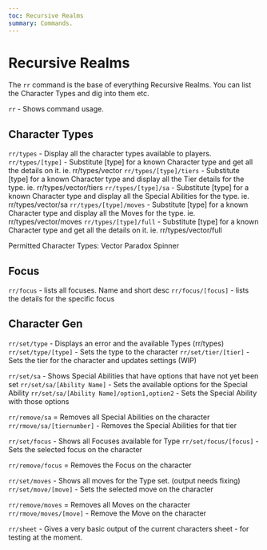 ```yaml
---
toc: Recursive Realms
summary: Commands.
---
```

# Recursive Realms
The `rr` command is the base of everything Recursive Realms.  You can list the Character Types and dig into them etc. 


`rr` - Shows command usage.

## Character Types
`rr/types` - Display all the character types available to players.
`rr/types/[type]` - Substitute [type] for a known Character type and get all the details on it.  ie. rr/types/vector
`rr/types/[type]/tiers` - Substitute [type] for a known Character type and display all the Tier details for the type.  ie. rr/types/vector/tiers
`rr/types/[type]/sa` - Substitute [type] for a known Character type and display all the Special Abilities for the type.  ie. rr/types/vector/sa
`rr/types/[type]/moves` - Substitute [type] for a known Character type and display all the Moves for the type.  ie. rr/types/vector/moves
`rr/types/[type]/full` - Substitute [type] for a known Character type and get all the details on it.  ie. rr/types/vector/full

Permitted Character Types:
Vector
Paradox
Spinner

## Focus
`rr/focus` - lists all focuses. Name and short desc
`rr/focus/[focus]` - lists the details for the specific focus


## Character Gen

`rr/set/type` - Displays an error and the available Types (rr/types)
`rr/set/type/[type]` - Sets the type to the character
`rr/set/tier/[tier]` - Sets the tier for the character and updates settings (WIP)

`rr/set/sa` - Shows Special Abilities that have options that have not yet been set
`rr/set/sa/[Ability Name]` - Sets the available options for the Special Ability
`rr/set/sa/[Ability Name]/option1,option2` - Sets the Special Ability with those options

`rr/remove/sa` = Removes all Special Abilities on the character
`rr/rmove/sa/[tiernumber]` - Removes the Special Abilities for that tier

`rr/set/focus` - Shows all Focuses available for Type 
`rr/set/focus/[focus]` - Sets the selected focus on the character

`rr/remove/focus` = Removes the Focus on the character

`rr/set/moves` - Shows all moves for the Type set. (output needs fixing)
`rr/set/move/[move]` - Sets the selected move on the character

`rr/remove/moves` = Removes all Moves on the character
`rr/rmove/moves/[move]` - Remove the Move on the character


`rr/sheet` - Gives a very basic output of the current characters sheet - for testing at the moment.
